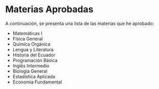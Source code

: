 # Materias Aprobadas  
A continuación, se presenta una lista de las materias que he aprobado:

- Matemáticas I  
- Física General  
- Química Orgánica  
- Lengua y Literatura  
- Historia del Ecuador  
- Programación Básica  
- Inglés Intermedio  
- Biología General  
- Estadística Aplicada  
- Economía Fundamental  


